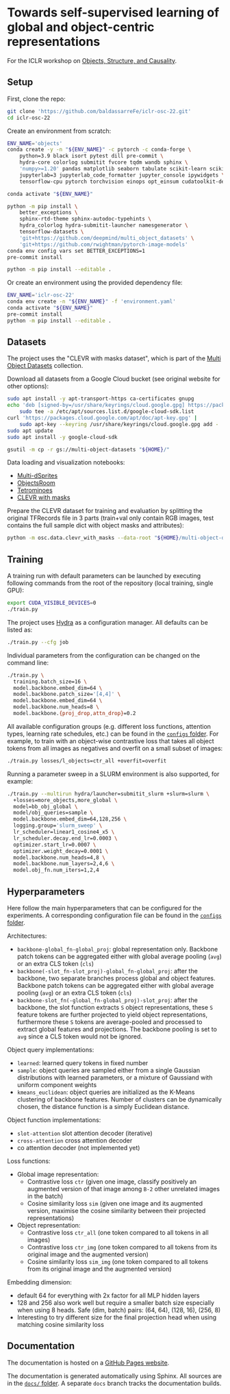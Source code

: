 # Towards self-supervised learning of global and object-centric representations

For the ICLR workshop on [Objects, Structure, and Causality](https://objects-structure-causality.github.io/).

## Setup

First, clone the repo:
```bash
git clone 'https://github.com/baldassarreFe/iclr-osc-22.git'
cd iclr-osc-22
```

Create an environment from scratch:
```bash
ENV_NAME='objects'
conda create -y -n "${ENV_NAME}" -c pytorch -c conda-forge \
    python=3.9 black isort pytest dill pre-commit \
    hydra-core colorlog submitit fvcore tqdm wandb sphinx \
    'numpy>=1.20' pandas matplotlib seaborn tabulate scikit-learn scikit-image \
    jupyterlab=3 jupyterlab_code_formatter jupyter_console ipywidgets \
    tensorflow-cpu pytorch torchvision einops opt_einsum cudatoolkit-dev cudnn

conda activate "${ENV_NAME}"

python -m pip install \
    better_exceptions \
    sphinx-rtd-theme sphinx-autodoc-typehints \
    hydra_colorlog hydra-submitit-launcher namesgenerator \
    tensorflow-datasets \
    'git+https://github.com/deepmind/multi_object_datasets' \
    'git+https://github.com/rwightman/pytorch-image-models'
conda env config vars set BETTER_EXCEPTIONS=1
pre-commit install

python -m pip install --editable .
```

Or create an environment using the provided dependency file:
```bash
ENV_NAME='iclr-osc-22'
conda env create -n "${ENV_NAME}" -f 'environment.yaml'
conda activate "${ENV_NAME}"
pre-commit install
python -m pip install --editable .
```

## Datasets

The project uses the "CLEVR with masks dataset", which is part of the
[Multi Object Datasets](https://github.com/deepmind/multi_object_datasets) collection.

Download all datasets from a Google Cloud bucket (see original website for other options):
```bash
sudo apt install -y apt-transport-https ca-certificates gnupg
echo 'deb [signed-by=/usr/share/keyrings/cloud.google.gpg] https://packages.cloud.google.com/apt cloud-sdk main' |
    sudo tee -a /etc/apt/sources.list.d/google-cloud-sdk.list
curl 'https://packages.cloud.google.com/apt/doc/apt-key.gpg' |
    sudo apt-key --keyring /usr/share/keyrings/cloud.google.gpg add -
sudo apt update
sudo apt install -y google-cloud-sdk

gsutil -m cp -r gs://multi-object-datasets "${HOME}/"
```

Data loading and visualization notebooks:
- [Multi-dSprites](notebooks/datasets/MultidSprites.ipynb)
- [ObjectsRoom](notebooks/datasets/ObjectsRoom.ipynb)
- [Tetrominoes](notebooks/datasets/Tetrominoes.ipynb)
- [CLEVR with masks](notebooks/datasets/ClevrWithMasks.ipynb)

Prepare the CLEVR dataset for training and evaluation by splitting the original
TFRecords file in 3 parts (train+val only contain RGB images, test contains
the full sample dict with object masks and attributes):
```bash
python -m osc.data.clevr_with_masks --data-root "${HOME}/multi-object-datasets"
```

## Training

A training run with default parameters can be launched by executing following commands
from the root of the repository (local training, single GPU):
```bash
export CUDA_VISIBLE_DEVICES=0
./train.py
```

The project uses [Hydra](https://hydra.cc/) as a configuration manager. All defaults
can be listed as:
```bash
./train.py --cfg job
```

Individual parameters from the configuration can be changed on the command line:
```bash
./train.py \
  training.batch_size=16 \
  model.backbone.embed_dim=64 \
  model.backbone.patch_size='[4,4]' \
  model.backbone.embed_dim=64 \
  model.backbone.num_heads=8 \
  model.backbone.{proj_drop,attn_drop}=0.2
```

All available configuration groups (e.g. different loss functions, attention types,
learning rate schedules, etc.) can be found in the [`configs` folder](./configs).
For example, to train with an object-wise contrastive loss that takes all object
tokens from all images as negatives and overfit on a small subset of images:
```bash
./train.py losses/l_objects=ctr_all +overfit=overfit
```

Running a parameter sweep in a SLURM environment is also supported, for example:
```bash
./train.py --multirun hydra/launcher=submitit_slurm +slurm=slurm \
  +losses=more_objects,more_global \
  model=bb_obj_global \
  model/obj_queries=sample \
  model.backbone.embed_dim=64,128,256 \
  logging.group='slurm_sweep' \
  lr_scheduler=linear1_cosine4_x5 \
  lr_scheduler.decay.end_lr=0.0003 \
  optimizer.start_lr=0.0007 \
  optimizer.weight_decay=0.0001 \
  model.backbone.num_heads=4,8 \
  model.backbone.num_layers=2,4,6 \
  model.obj_fn.num_iters=1,2,4
```

## Hyperparameters

Here follow the main hyperparameters that can be configured for the experiments.
A corresponding configuration file can be found  in the [`configs` folder](./configs).

Architectures:
- `backbone-global_fn-global_proj`:
  global representation only.
  Backbone patch tokens can be aggregated either with global average pooling (`avg`)
  or an extra CLS token (`cls`)
- `backbone(-slot_fn-slot_proj)-global_fn-global_proj`:
  after the backbone, two separate branches process global and object features.
  Backbone patch tokens can be aggregated either with global average pooling (`avg`)
  or an extra CLS token (`cls`)
- `backbone-slot_fn(-global_fn-global_proj)-slot_proj`:
  after the backbone, the slot function extracts `S` object representations,
  these `S` feature tokens are further projected to yield object representations,
  furthermore these `S` tokens are average-pooled and processed to extract global
  features and projections.
  The backbone pooling is set to `avg` since a CLS token would not be ignored.

Object query implementations:
- `learned`: learned query tokens in fixed number
- `sample`: object queries are sampled either from a single Gaussian distributions
  with learned parameters, or a mixture of Gaussiand with uniform component weights
- `kmeans_euclidean`: object queries are initialized as the K-Means clustering of
  backbone features. Number of clusters can be dynamically chosen, the distance function
  is a simply Euclidean distance.

Object function implementations:
- `slot-attention` slot attention decoder (iterative)
- `cross-attention` cross attention decoder
- co attention decoder (not implemented yet)

Loss functions:
- Global image representation:
  - Contrastive loss `ctr`
    (given one image, classify positively an augmented version of that image
    among `B-2` other unrelated images in the batch)
  - Cosine similarity loss `sim`
    (given one image and its augmented version, maximise the cosine similarity
    between their projected representations)
- Object representation:
  - Contrastive loss `ctr_all`
    (one token compared to all tokens in all images)
  - Contrastive loss `ctr_img`
    (one token compared to all tokens from its original image and the augmented version)
  - Cosine similarity loss `sim_img`
    (one token compared to all tokens from its original image and the augmented version)

Embedding dimension:
- default 64 for everything with 2x factor for all MLP hidden layers
- 128 and 256 also work well but require a smaller batch size especially
  when using 8 heads. Safe (dim, batch) pairs: (64, 64), (128, 16), (256, 8)
- Interesting to try different size for the final projection head when using
  matching cosine similarity loss

## Documentation

The documentation is hosted on a
[GitHub Pages website](https://baldassarrefe.github.io/iclr-osc-22/).

The documentation is generated automatically using Sphinx. All sources are in the
[`docs/` folder](./docs). A separate `docs` branch tracks the documentation builds.
